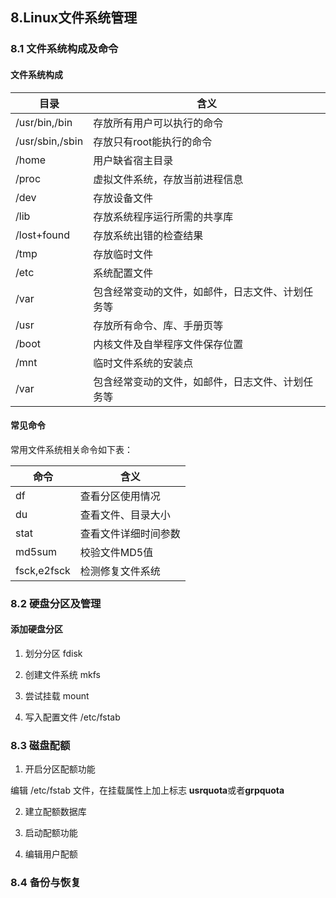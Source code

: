 ## 8.Linux文件系统管理

### 8.1 文件系统构成及命令

#### 文件系统构成


|目录|含义|
|------|------|
|/usr/bin,/bin|存放所有用户可以执行的命令|
|/usr/sbin,/sbin|存放只有root能执行的命令|
|/home|用户缺省宿主目录|
|/proc|虚拟文件系统，存放当前进程信息|
|/dev|存放设备文件|
|/lib|存放系统程序运行所需的共享库|
|/lost+found|存放系统出错的检查结果|
|/tmp|存放临时文件|
|/etc|系统配置文件|
|/var|包含经常变动的文件，如邮件，日志文件、计划任务等|
|/usr|存放所有命令、库、手册页等|
|/boot|内核文件及自举程序文件保存位置|
|/mnt|临时文件系统的安装点|
|/var|包含经常变动的文件，如邮件，日志文件、计划任务等|


#### 常见命令

常用文件系统相关命令如下表：

|命令|含义|
|------|------|
|df|查看分区使用情况|
|du|查看文件、目录大小|
|stat|查看文件详细时间参数|
|md5sum|校验文件MD5值|
|fsck,e2fsck|检测修复文件系统|

### 8.2 硬盘分区及管理

#### 添加硬盘分区

1. 划分分区 fdisk

2. 创建文件系统 mkfs

3. 尝试挂载 mount

4. 写入配置文件 /etc/fstab


### 8.3 磁盘配额

1. 开启分区配额功能

编辑 /etc/fstab 文件，在挂载属性上加上标志 **usrquota**或者**grpquota**

2. 建立配额数据库

3. 启动配额功能

4. 编辑用户配额


### 8.4 备份与恢复
